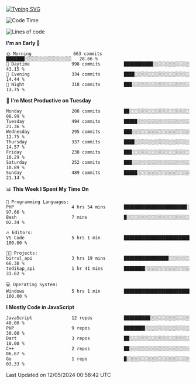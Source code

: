 [![Typing SVG](https://readme-typing-svg.demolab.com?font=Fira+Code&pause=1000&color=F7F7F7&random=false&width=435&lines=Hi+%F0%9F%91%8B%2C+I'm+Rafiu+Sidqi;Junior+Backend+Developer)](https://git.io/typing-svg)
<!--START_SECTION:waka-->
![Code Time](http://img.shields.io/badge/Code%20Time-203%20hrs%202%20mins-blue)

![Lines of code](https://img.shields.io/badge/From%20Hello%20World%20I%27ve%20Written-960.0%20thousand%20lines%20of%20code-blue)

**I'm an Early 🐤** 

```text
🌞 Morning                663 commits         ███████░░░░░░░░░░░░░░░░░░   28.66 % 
🌆 Daytime                998 commits         ███████████░░░░░░░░░░░░░░   43.15 % 
🌃 Evening                334 commits         ████░░░░░░░░░░░░░░░░░░░░░   14.44 % 
🌙 Night                  318 commits         ███░░░░░░░░░░░░░░░░░░░░░░   13.75 % 
```
📅 **I'm Most Productive on Tuesday** 

```text
Monday                   208 commits         ██░░░░░░░░░░░░░░░░░░░░░░░   08.99 % 
Tuesday                  494 commits         █████░░░░░░░░░░░░░░░░░░░░   21.36 % 
Wednesday                295 commits         ███░░░░░░░░░░░░░░░░░░░░░░   12.75 % 
Thursday                 337 commits         ████░░░░░░░░░░░░░░░░░░░░░   14.57 % 
Friday                   238 commits         ███░░░░░░░░░░░░░░░░░░░░░░   10.29 % 
Saturday                 252 commits         ███░░░░░░░░░░░░░░░░░░░░░░   10.89 % 
Sunday                   489 commits         █████░░░░░░░░░░░░░░░░░░░░   21.14 % 
```


📊 **This Week I Spent My Time On** 

```text
💬 Programming Languages: 
PHP                      4 hrs 54 mins       ████████████████████████░   97.66 % 
Bash                     7 mins              █░░░░░░░░░░░░░░░░░░░░░░░░   02.34 % 

🔥 Editors: 
VS Code                  5 hrs 1 min         █████████████████████████   100.00 % 

🐱‍💻 Projects: 
birrul_api               3 hrs 19 mins       █████████████████░░░░░░░░   66.38 % 
tedikap_api              1 hr 41 mins        ████████░░░░░░░░░░░░░░░░░   33.62 % 

💻 Operating System: 
Windows                  5 hrs 1 min         █████████████████████████   100.00 % 
```

**I Mostly Code in JavaScript** 

```text
JavaScript               12 repos            ██████████░░░░░░░░░░░░░░░   40.00 % 
PHP                      9 repos             ████████░░░░░░░░░░░░░░░░░   30.00 % 
Dart                     3 repos             ██░░░░░░░░░░░░░░░░░░░░░░░   10.00 % 
C++                      2 repos             ██░░░░░░░░░░░░░░░░░░░░░░░   06.67 % 
Go                       1 repo              █░░░░░░░░░░░░░░░░░░░░░░░░   03.33 % 
```




 Last Updated on 12/05/2024 00:58:42 UTC
<!--END_SECTION:waka-->
